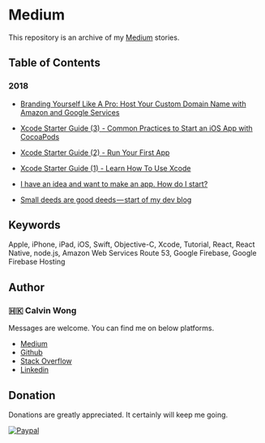 # Medium

This repository is an archive of my [Medium](https://medium.com/@calw9) stories.
	
## Table of Contents

### 2018

- [Branding Yourself Like A Pro: Host Your Custom Domain Name with Amazon and Google Services](https://medium.com/p/4dcfafb0cf35)

- [Xcode Starter Guide (3) - Common Practices to Start an iOS App with CocoaPods](https://medium.com/p/e99ebdc26585)

- [Xcode Starter Guide (2) - Run Your First App](https://medium.com/p/8317520613fc)

- [Xcode Starter Guide (1) - Learn How To Use Xcode](https://medium.com/p/7b852a4619ba)

- [I have an idea and want to make an app. How do I start?](https://medium.com/p/f82b63fb1f87)

- [Small deeds are good deeds — start of my dev blog](https://medium.com/p/ffba1f1b0b30)

## Keywords

Apple, iPhone, iPad, iOS, Swift, Objective-C, Xcode, Tutorial, React, React Native, node.js, Amazon Web Services Route 53, Google Firebase, Google Firebase Hosting

## Author

### 🇭🇰 Calvin Wong

Messages are welcome. You can find me on below platforms.

* [Medium](https://medium.com/@calvinw)
* [Github](https://github.com/calw9)
* [Stack Overflow](https://stackoverflow.com/users/9903723/calvin)
* [Linkedin](https://www.linkedin.com/in/calvinwkl)


## Donation

Donations are greatly appreciated. It certainly will keep me going.
	
[![Paypal](https://github.com/calw9/medium/blob/master/assets/paypal.png)](https://www.paypal.me/calw9)


